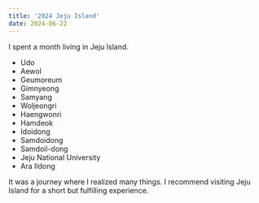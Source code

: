 ```yaml
---
title: '2024 Jeju Island'
date: 2024-06-22
---
```


I spent a month living in Jeju Island.

<!--more-->

- Udo
- Aewol
- Geumoreum
- Gimnyeong
- Samyang
- Woljeongri
- Haengwonri
- Hamdeok
- Idoidong
- Samdoidong
- Samdoil-dong
- Jeju National University
- Ara Ildong

It was a journey where I realized many things. 
I recommend visiting Jeju Island for a short but fulfilling experience.
